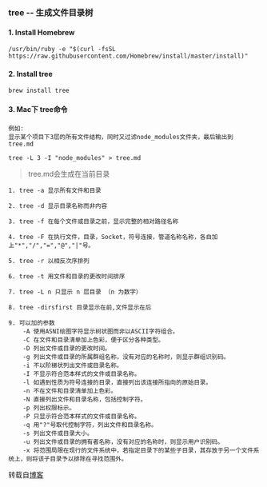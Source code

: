### tree -- 生成文件目录树

#### 1. Install Homebrew
```
/usr/bin/ruby -e "$(curl -fsSL https://raw.githubusercontent.com/Homebrew/install/master/install)"
```

#### 2. Install tree
```
brew install tree
```


#### 3. Mac下 tree命令
```
例如:
显示某个项目下3层的所有文件结构，同时又过滤node_modules文件夹，最后输出到 tree.md

tree -L 3 -I "node_modules" > tree.md
```
> tree.md会生成在当前目录

```
1. tree -a 显示所有文件和目录

2. tree -d 显示目录名称而非内容

3. tree -f 在每个文件或目录之前，显示完整的相对路径名称

4. tree -F 在执行文件，目录，Socket，符号连接，管道名称名称，各自加上"*","/","=","@","|"号。

5. tree -r 以相反次序排列

6. tree -t 用文件和目录的更改时间排序

7. tree -L n 只显示 n 层目录 （n 为数字）

8. tree -dirsfirst 目录显示在前,文件显示在后

9. 可以加的参数
    -A 使用ASNI绘图字符显示树状图而非以ASCII字符组合。
    -C 在文件和目录清单加上色彩，便于区分各种类型。
    -D 列出文件或目录的更改时间。
    -g 列出文件或目录的所属群组名称，没有对应的名称时，则显示群组识别码。
    -i 不以阶梯状列出文件或目录名称。
    -I 不显示符合范本样式的文件或目录名称。
    -l 如遇到性质为符号连接的目录，直接列出该连接所指向的原始目录。
    -n 不在文件和目录清单加上色彩。
    -N 直接列出文件和目录名称，包括控制字符。
    -p 列出权限标示。
    -P 只显示符合范本样式的文件或目录名称。
    -q 用"?"号取代控制字符，列出文件和目录名称。
    -s 列出文件或目录大小。
    -u 列出文件或目录的拥有者名称，没有对应的名称时，则显示用户识别码。
    -x 将范围局限在现行的文件系统中，若指定目录下的某些子目录，其存放于另一个文件系统上，则将该子目录予以排除在寻找范围外。
```
转载自[博客](http://blog.csdn.net/askbai666888/article/details/9995837)
